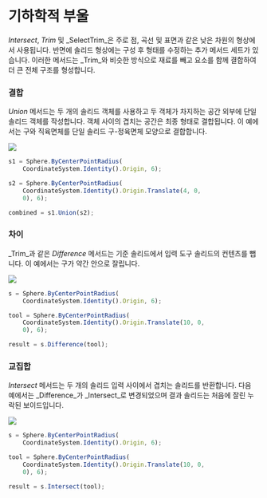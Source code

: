 # 기하학적 부울

_Intersect_, _Trim_ 및 _SelectTrim_은 주로 점, 곡선 및 표면과 같은 낮은 차원의 형상에서 사용됩니다. 반면에 솔리드 형상에는 구성 후 형태를 수정하는 추가 메서드 세트가 있습니다. 이러한 메서드는 _Trim_와 비슷한 방식으로 재료를 빼고 요소를 함께 결합하여 더 큰 전체 구조를 형성합니다.

### 결합

_Union_ 메서드는 두 개의 솔리드 객체를 사용하고 두 객체가 차지하는 공간 외부에 단일 솔리드 객체를 작성합니다. 객체 사이의 겹치는 공간은 최종 형태로 결합됩니다. 이 예에서는 구와 직육면체를 단일 솔리드 구-정육면체 모양으로 결합합니다.

![](../images/8-2/9/GeometricBooleans\_01.png)

```js
s1 = Sphere.ByCenterPointRadius(
    CoordinateSystem.Identity().Origin, 6);

s2 = Sphere.ByCenterPointRadius(
    CoordinateSystem.Identity().Origin.Translate(4, 0,
    0), 6);

combined = s1.Union(s2);
```

### 차이

_Trim_과 같은 _Difference_ 메서드는 기준 솔리드에서 입력 도구 솔리드의 컨텐츠를 뺍니다. 이 예에서는 구가 약간 안으로 잘립니다.

![](../images/8-2/9/GeometricBooleans\_02.png)

```js
s = Sphere.ByCenterPointRadius(
    CoordinateSystem.Identity().Origin, 6);

tool = Sphere.ByCenterPointRadius(
    CoordinateSystem.Identity().Origin.Translate(10, 0,
    0), 6);

result = s.Difference(tool);
```

### 교집합

_Intersect_ 메서드는 두 개의 솔리드 입력 사이에서 겹치는 솔리드를 반환합니다. 다음 예에서는 _Difference_가 _Intersect_로 변경되었으며 결과 솔리드는 처음에 잘린 누락된 보이드입니다.

![](../images/8-2/9/GeometricBooleans\_03.png)

```js
s = Sphere.ByCenterPointRadius(
    CoordinateSystem.Identity().Origin, 6);

tool = Sphere.ByCenterPointRadius(
    CoordinateSystem.Identity().Origin.Translate(10, 0,
    0), 6);

result = s.Intersect(tool);
```
